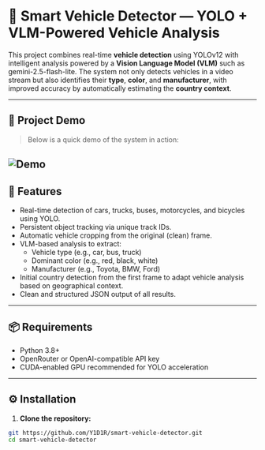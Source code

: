 # 🚗 Smart Vehicle Detector — YOLO + VLM-Powered Vehicle Analysis

This project combines real-time **vehicle detection** using YOLOv12 with intelligent analysis powered by a **Vision Language Model (VLM)** such as gemini-2.5-flash-lite. The system not only detects vehicles in a video stream but also identifies their **type**, **color**, and **manufacturer**, with improved accuracy by automatically estimating the **country context**.

---

## 🎥 Project Demo

> Below is a quick demo of the system in action:

![Demo](smart_vehicle_detector-demo.gif)
---

## 🚀 Features

- Real-time detection of cars, trucks, buses, motorcycles, and bicycles using YOLO.
- Persistent object tracking via unique track IDs.
- Automatic vehicle cropping from the original (clean) frame.
- VLM-based analysis to extract:
  - Vehicle type (e.g., car, bus, truck)
  - Dominant color (e.g., red, black, white)
  - Manufacturer (e.g., Toyota, BMW, Ford)
- Initial country detection from the first frame to adapt vehicle analysis based on geographical context.
- Clean and structured JSON output of all results.

---

## 📦 Requirements

- Python 3.8+
- OpenRouter or OpenAI-compatible API key
- CUDA-enabled GPU recommended for YOLO acceleration

---

## ⚙️ Installation

1. **Clone the repository:**

```bash
git https://github.com/Y1D1R/smart-vehicle-detector.git
cd smart-vehicle-detector
